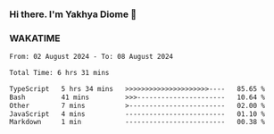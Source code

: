 ### Hi there. I'm Yakhya Diome 👋

### WAKATIME
<!--START_SECTION:waka-->

```txt
From: 02 August 2024 - To: 08 August 2024

Total Time: 6 hrs 31 mins

TypeScript   5 hrs 34 mins   >>>>>>>>>>>>>>>>>>>>>----   85.65 %
Bash         41 mins         >>>----------------------   10.64 %
Other        7 mins          >------------------------   02.00 %
JavaScript   4 mins          -------------------------   01.10 %
Markdown     1 min           -------------------------   00.38 %
```

<!--END_SECTION:waka-->
